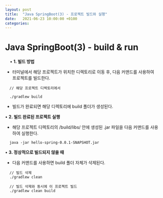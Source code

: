 ```yaml
---
layout: post
title:  "Java SpringBoot(3) - 프로젝트 빌드와 실행"
date:   2021-06-23 10:00:00 +0100
categories:
---
```


# Java SpringBoot(3) - build & run
&nbsp;
&nbsp;
• **1. 빌드 방법**
- 터미널에서 해당 프로젝트가 위치한 디렉토리로 이동 후, 다음 커맨드를 사용하여 프로젝트를 빌드한다.
&nbsp;

```
  // 해당 프로젝트 디렉토리에서

  ./gradlew build

```

- 빌드가 완료되면 해당 디렉토리에 build 폴더가 생성된다.

• **2. 빌드 완료된 프로젝트 실행**
- 해당 프로젝트 디렉토리의 /build/libs/ 안에 생성된 .jar 파일을 다음 커맨드를 사용하여 실행한다.
&nbsp;

```
  java -jar hello-spring-0.0.1-SNAPSHOT.jar
``` 

• **3. 정상적으로 빌드되지 않을 때**
- 다음 커맨드를 사용하면 build 폴더 자체가 삭제된다.
&nbsp;

```
  // 빌드 삭제
  ./gradlew clean

  // 빌드 삭제와 동시에 이 프로젝트 빌드
  ./gradlew clean build
```